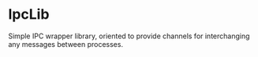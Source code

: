 # IpcLib
Simple IPC wrapper library, oriented to provide channels for interchanging any messages between processes.
